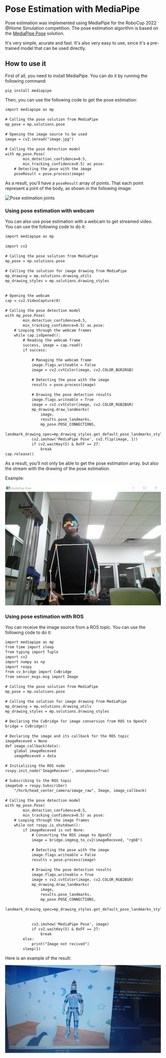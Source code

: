 # Pose Estimation with MediaPipe

Pose estimation was implemented using MediaPipe for the RoboCup 2022 @Home Simulation competition. The pose estimation algorithm is based on the [MediaPipe Pose](https://google.github.io/mediapipe/solutions/pose) solution. 

It's very simple, acurate and fast. It's also very easy to use, since it's a pre-trained model that can be used directly.

## How to use it

First of all, you need to install MediaPipe. You can do it by running the following command:

```{bash}
pip install mediapipe
```

Then, you can use the following code to get the pose estimation:

```{python}
import mediapipe as mp

# Calling the pose solution from MediaPipe
mp_pose = mp.solutions.pose

# Opening the image source to be used
image = cv2.imread("image.jpg")

# Calling the pose detection model
with mp_pose.Pose(
        min_detection_confidence=0.5,
        min_tracking_confidence=0.5) as pose:
    # Detecting the pose with the image
    poseResult = pose.process(image)
```

As a result, you'll have a `poseResult` array of points. That each point represent a joint of the body, as shown in the following image:

![Pose estimation joints](https://mediapipe.dev/images/mobile/pose_tracking_full_body_landmarks.png)

### Using pose estimation with webcam

You can also use pose estimation with a webcam to get streamed video. You can use the following code to do it:

```{python}
import mediapipe as mp

import cv2

# Calling the pose solution from MediaPipe
mp_pose = mp.solutions.pose

# Calling the solution for image drawing from MediaPipe
mp_drawing = mp.solutions.drawing_utils
mp_drawing_styles = mp.solutions.drawing_styles


# Opening the webcam
cap = cv2.VideoCapture(0)

# Calling the pose detection model
with mp_pose.Pose(
        min_detection_confidence=0.5,
        min_tracking_confidence=0.5) as pose:
    # Looping through the webcam frames
    while cap.isOpened():
        # Reading the webcam frame
        success, image = cap.read()
        if success:

            # Managing the webcam frame
            image.flags.writeable = False
            image = cv2.cvtColor(image, cv2.COLOR_BGR2RGB)

            # Detecting the pose with the image
            results = pose.process(image)

            # Drawing the pose detection results
            image.flags.writeable = True
            image = cv2.cvtColor(image, cv2.COLOR_RGB2BGR)
            mp_drawing.draw_landmarks(
                image,
                results.pose_landmarks,
                mp_pose.POSE_CONNECTIONS,
                landmark_drawing_spec=mp_drawing_styles.get_default_pose_landmarks_style())
            cv2.imshow('MediaPipe Pose', cv2.flip(image, 1))
            if cv2.waitKey(5) & 0xFF == 27:
                break
cap.release()
```

As a result, you'll not only be able to get the pose estimation array. but also the stream with the drawing of the pose estimation.

Example:

![Pose estimation with webcam](../../assets/mpPose.jpg)

### Using pose estimation with ROS

You can receive the image source from a ROS topic. You can use the following code to do it:

```{python}
import mediapipe as mp
from time import sleep
from typing import Tuple
import cv2
import numpy as np
import rospy
from cv_bridge import CvBridge
from sensor_msgs.msg import Image

# Calling the pose solution from MediaPipe
mp_pose = mp.solutions.pose

# Calling the solution for image drawing from MediaPipe
mp_drawing = mp.solutions.drawing_utils
mp_drawing_styles = mp.solutions.drawing_styles

# Declaring the CvBridge for image conversion from ROS to OpenCV
bridge = CvBridge()

# Declaring the image and its callback for the ROS topic
imageReceved = None
def image_callback(data):
    global imageReceved
    imageReceved = data

# Initializing the ROS node
rospy.init_node('ImageRecever', anonymous=True)

# Subscribing to the ROS topic
imageSub = rospy.Subscriber(
    "/hsrb/head_center_camera/image_raw", Image, image_callback)

# Calling the pose detection model
with mp_pose.Pose(
        min_detection_confidence=0.5,
        min_tracking_confidence=0.5) as pose:
    # Looping through the image frames
    while not rospy.is_shutdown():
        if imageReceved is not None:
            # Converting the ROS image to OpenCV
            image = bridge.imgmsg_to_cv2(imageReceved, "rgb8")

            # Detecting the pose with the image
            image.flags.writeable = False
            results = pose.process(image)

            # Drawing the pose detection results
            image.flags.writeable = True
            image = cv2.cvtColor(image, cv2.COLOR_RGB2BGR)
            mp_drawing.draw_landmarks(
                image,
                results.pose_landmarks,
                mp_pose.POSE_CONNECTIONS,
                landmark_drawing_spec=mp_drawing_styles.get_default_pose_landmarks_style())


            cv2.imshow('MediaPipe Pose', image)
            if cv2.waitKey(5) & 0xFF == 27:
                break
        else:
            print("Image not recived")
        sleep(1)

```

Here is an example of the result:

![Pose estimation with ROS](../../assets/poseDetectionEx.jpeg)

